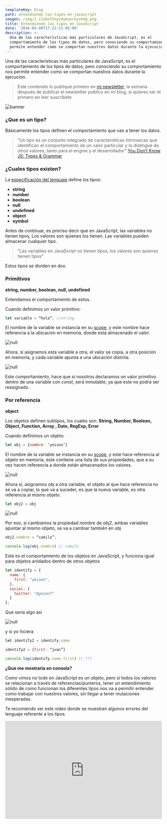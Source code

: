 ```yaml
---
templateKey: blog
path: entendiendo-los-tipos-en-javascript
imagen: /img/1_ilobnlhtpv4ybuornyvhdg.png
title: Entendiendo los tipos en JavaScript
date: '2016-04-08T17:22:21-05:00'
description: >-
  Una de las características más particulares de JavaScript, es el
  comportamiento de los tipos de datos, pero conociendo su comportamiento nos
  permite entender como se comportan nuestros datos durante la ejecución.
---
```

Una de las características más particulares de JavaScript, es el comportamiento de los tipos de datos, pero conociendo su comportamiento nos permite entender como se comportan nuestros datos durante la ejecución.

> Este contenido lo publiqué primero en [mi newsletter](https://tinyletter.com/yeion7), la semana después de publicar el newsletter publico en mi blog, si quieres ser el primero en leer suscríbete

![banner](/img/1_ilobnlhtpv4ybuornyvhdg.png)

### ¿Que es un tipo?

Básicamente los tipos definen el comportamiento que van a tener los datos.

> “Un tipo es un conjunto integrado de características intrínsecas que identifican el comportamiento de un valor particular y lo distingue de otros valores, tanto para el engine y el desarrollador” [You Don’t Know JS: Types & Grammar](https://github.com/getify/You-Dont-Know-JS/blob/master/types%20&%20grammar/ch1.md)

### ¿Cuales tipos existen?

La [especificación del lenguaje](http://www.ecma-international.org/ecma-262/5.1/) define los tipos:

* **string**
* **number**
* **boolean**
* **null**
* **undefined**
* **object**
* **symbol**

Antes de continuar, es preciso decir que en JavaScript, las variables no tienen tipos, Los valores son quienes los tienen. Las variables pueden almacenar cualquier tipo.

> “Las variables en JavaScript no tienen tipos, los valores son quienes tienen tipos”

Estos tipos se dividen en dos:

### Primitivos

**string, number, boolean, null, undefined**

Entendamos el comportamiento de estos.

Cuando definimos un valor primitivo:

```js
let variable = “hola”; //string
```

El nombre de la variable se instancia en su [scope](/entendiendo-scopes-de-variables-en-javascript), y este nombre hace referencia a la ubicación en memoria, donde está almacenado el valor.

![null](https://cdn-images-1.medium.com/max/2000/1*ciEN0bQ7HtRCscINzWYPNQ.png)

Ahora, si asignamos esta variable a otra, el valor se copia, a otra posición en memoria, y cada variable apunta a una ubicación distinta.

![null](https://cdn-images-1.medium.com/max/2000/1*9i0KzR9Y-mWPsWhfh7G9qw.png)

Este comportamiento, hace que si nosotros declaramos un valor primitivo dentro de una variable con _const_, será inmutable, ya que este no podrá ser reasignado.

### Por referencia

**object**

Los objetos definen subtipos, los cuales son: **String, Number, Boolean, Object, Function, Array , Date, RegExp, Error**

Cuando definimos un objeto:

```js
let obj = {nombre: ‘yeison’}
```

El nombre de la variable se instancia en su [scope](/entendiendo-scopes-de-variables-en-javascript), y este hace referencia al objeto en memoria, este contiene una lista de sus propiedades, que a su vez hacen referencia a donde están almacenados los valores.

![null](https://cdn-images-1.medium.com/max/2000/1*VXfqlxGB3GrMygWHTn6Pow.png)

Ahora si, asignamos _obj_ a otra variable, el objeto al que hace referencia no se va a copiar, lo que va a suceder, es que la nueva variable, es otra referencia al mismo objeto.

```js
let obj2 = obj
```

![null](https://cdn-images-1.medium.com/max/2000/1*O2raJ1Nvr4s3VUpCe9AwZw.png)

Por eso, si cambiamos la propiedad _nombre_ de _obj2_, ambas variables apuntar al mismo objeto, se va a cambiar también en _obj_

```js
obj2.nombre = “camilo”;

console.log(obj.nombre) // camilo
```

Este es el comportamiento de los objetos en JavaScript, y funciona igual para objetos anidados dentro de otros objetos

```js
let identify = { 
  name: {
    first: "yeison",
  },
  social: {
    twitter: "@yeion7"
  }
};
```

Que seria algo asi

![null](https://cdn-images-1.medium.com/max/2000/1*MOFkg-iV89qBVsa6xTxVqg.png)

y si yo hiciera

```js
let identify2 = identify.name

identify2 = {first: “juan”}

console.log(identify.name.first) // ??? 
```

**¿Que me mostraria en consola?**

Como vimos no todo en JavaScript es un objeto, pero si todos los valores se relacionan a través de referencias/punteros, tener un entendimiento sólido de como funcionan los diferentes tipos nos va a permitir entender como trabajar con nuestros valores, sin llegar a tener mutaciones inesperadas.

Te recomiendo ver este video donde se muestran algunos errores del lenguaje referente a los tipos.

<center><iframe width="100%" height="315" src="https://www.youtube.com/embed/2pL28CcEijU" frameborder="0" allowfullscreen></iframe></center>
